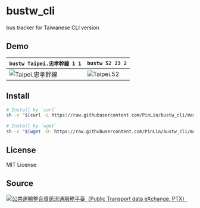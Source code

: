 # bustw_cli
bus tracker for Taiwanese CLI version

## Demo
| `bustw Taipei.忠孝幹線 1 1`         | `bustw 52 23 2`          |
| --------------------------------------- | --------------------------------------- |
| ![Taipei.忠孝幹線](https://imgur.com/hf22AxL.png) | ![Taipei.52](https://imgur.com/lgTYmQq.png) |

## Install
```bash
# Install by `curl`
sh -c "$(curl -L https://raw.githubusercontent.com/PinLin/bustw_cli/master/install.sh)"

# Install by `wget`
sh -c "$(wget -O- https://raw.githubusercontent.com/PinLin/bustw_cli/master/install.sh)"
```

## License
MIT License

## Source
[![公共運輸整合資訊流通服務平臺（Public Transport data eXchange, PTX）](https://imgur.com/wp2gOeU.png)](http://ptx.transportdata.tw/PTX)